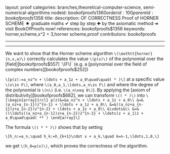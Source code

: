 layout: proof
categories: branches,theoretical-computer-science, semi-numerical-algorithms
nodeid: bookofproofs$1360
orderid: 100
parentid: bookofproofs$1358
title: 
description:  OF CORRECTNESS Proof of HORNER SCHEME &#9733; graduate maths &#10004; step by step &#10010; by the axiomatic method &#10140; visit BookOfProofs now!
references: bookofproofs$1356
keywords: horner,scheme,x^2 + 3,horner scheme,proof
contributors: bookofproofs

---


---

We want to show that the Horner scheme algorithm `\(\mathtt{horner}(n,x,a)\)` correctly calculates the value `\(p(x)\)` of the polynomial over the [field][bookofproofs$557] `\(F\)` (e.g. a [polynomial over the field of complex numbers][bookofproofs$252])

`\[p(z):=a_nz^n + \ldots + a_1z + a_0\quad\quad( * )\]`
at a specific value `\(x\in F\)`,  where `\(a_0,a_1,\ldots,a_n\in F\)` and where the degree of the polynomial is `\(n\)` (i.e. `\(a_n\neq 0\)`). By applying the [axiom of distributivity][bookofproofs$682], we can transform `\(( * )\)` into 
`\[\begin{array}{rcl}
p(z)&=&a_nz^n + \ldots + a_1z + a_0\\
&=&(a_nz+a_{n-1})z^{n-1} + \ldots + a_1z + a_0\\
&=&((a_nz+a_{n-1})z+a_{n-2})z^{n-2} + \ldots + a_1z + a_0\\
&\vdots&\\
&=&((\ldots((a_nz+a_{n-1})z+a_{n-2})z^{n-2} + \ldots)z + a_1)z + a_0\quad\quad( ** )
\end{array}\]`

The formula `\(( * * )\)` shows that by setting

`\[h_n:=a_n,\quad h_k:=h_{k+1}\cdot x + a_k,\quad k=n-1,\ldots,1,0,\]`

we get `\(h_0=p(x)\)`, which proves the correctness of the algorithm.
